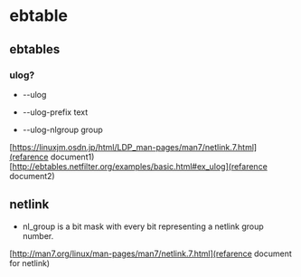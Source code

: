 # ebtable 


## ebtables

### ulog? 

* --ulog

* --ulog-prefix text

* --ulog-nlgroup group

[https://linuxjm.osdn.jp/html/LDP_man-pages/man7/netlink.7.html](refarence document1)
[http://ebtables.netfilter.org/examples/basic.html#ex_ulog](refarence document2)

## netlink

* nl_group is a bit mask with every bit representing a netlink group number.

[http://man7.org/linux/man-pages/man7/netlink.7.html](refarence document for netlink)


